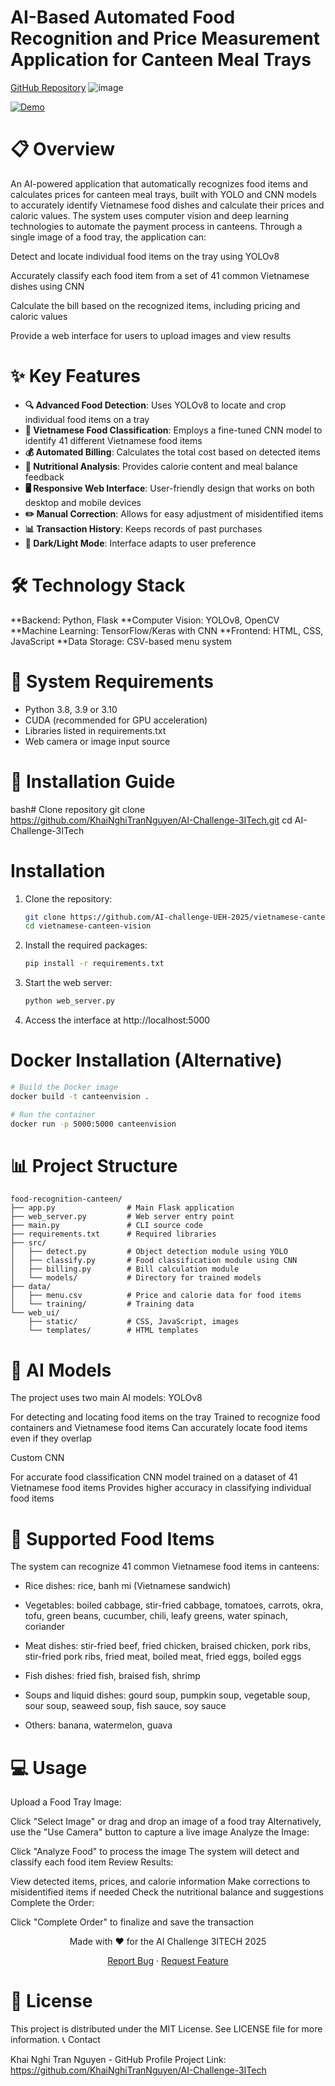 # AI-Based Automated Food Recognition and Price Measurement Application for Canteen Meal Trays

[GitHub Repository](https://github.com/KhaiNghiTranNguyen/AI-Challenge-3ITech)
![image](https://github.com/user-attachments/assets/79992170-a514-4a08-9e50-2f383cc6f48c)

[![Demo](https://img.youtube.com/vi/ID_VIDEO/0.jpg)]([https://www.youtube.com/watch?v=ID_VIDEO](https://youtu.be/w-ruyauu5rc?si=QKRNLERn3vB48aio))

# 📋 Overview
An AI-powered application that automatically recognizes food items and calculates prices for canteen meal trays, built with YOLO and CNN models to accurately identify Vietnamese food dishes and calculate their prices and caloric values.
The system uses computer vision and deep learning technologies to automate the payment process in canteens. Through a single image of a food tray, the application can:


Detect and locate individual food items on the tray using YOLOv8

Accurately classify each food item from a set of 41 common Vietnamese dishes using CNN

Calculate the bill based on the recognized items, including pricing and caloric values

Provide a web interface for users to upload images and view results

# ✨ Key Features

- **🔍 Advanced Food Detection**: Uses YOLOv8 to locate and crop individual food items on a tray
- **🍲 Vietnamese Food Classification**: Employs a fine-tuned CNN model to identify 41 different Vietnamese food items
- **💰 Automated Billing**: Calculates the total cost based on detected items
- **🥗 Nutritional Analysis**: Provides calorie content and meal balance feedback
- **🖥️ Responsive Web Interface**: User-friendly design that works on both desktop and mobile devices
- **✏️ Manual Correction**: Allows for easy adjustment of misidentified items
- **📊 Transaction History**: Keeps records of past purchases
- **🌙 Dark/Light Mode**: Interface adapts to user preference

# 🛠️ Technology Stack
**Backend: Python, Flask
**Computer Vision: YOLOv8, OpenCV
**Machine Learning: TensorFlow/Keras with CNN
**Frontend: HTML, CSS, JavaScript
**Data Storage: CSV-based menu system

# 🔧 System Requirements

- Python 3.8, 3.9 or 3.10
- CUDA (recommended for GPU acceleration)
- Libraries listed in requirements.txt
- Web camera or image input source

# 🚀 Installation Guide
bash# Clone repository
git clone https://github.com/KhaiNghiTranNguyen/AI-Challenge-3ITech.git
cd AI-Challenge-3ITech

# Installation

1. Clone the repository:
   ```bash
   git clone https://github.com/AI-challenge-UEH-2025/vietnamese-canteen-vision.git
   cd vietnamese-canteen-vision
   ```

2. Install the required packages:
   ```bash
   pip install -r requirements.txt
   ```

3. Start the web server:
   ```bash
   python web_server.py
   ```

4. Access the interface at http://localhost:5000

# Docker Installation (Alternative)

```bash
# Build the Docker image
docker build -t canteenvision .

# Run the container
docker run -p 5000:5000 canteenvision
```


# 📊 Project Structure
```
food-recognition-canteen/
├── app.py                # Main Flask application
├── web_server.py         # Web server entry point
├── main.py               # CLI source code
├── requirements.txt      # Required libraries
├── src/
│   ├── detect.py         # Object detection module using YOLO
│   ├── classify.py       # Food classification module using CNN
│   ├── billing.py        # Bill calculation module
│   └── models/           # Directory for trained models
├── data/
│   ├── menu.csv          # Price and calorie data for food items
│   └── training/         # Training data
└── web_ui/
    ├── static/           # CSS, JavaScript, images
    └── templates/        # HTML templates
```


# 🧠 AI Models
The project uses two main AI models:
YOLOv8

For detecting and locating food items on the tray
Trained to recognize food containers and Vietnamese food items
Can accurately locate food items even if they overlap

Custom CNN

For accurate food classification
CNN model trained on a dataset of 41 Vietnamese food items
Provides higher accuracy in classifying individual food items

# 🍲 Supported Food Items
The system can recognize 41 common Vietnamese food items in canteens:

- Rice dishes: rice, banh mi (Vietnamese sandwich)

- Vegetables: boiled cabbage, stir-fried cabbage, tomatoes, carrots, okra, tofu, green beans, cucumber, chili, leafy greens, water spinach, coriander

- Meat dishes: stir-fried beef, fried chicken, braised chicken, pork ribs, stir-fried pork ribs, fried meat, boiled meat, fried eggs, boiled eggs

- Fish dishes: fried fish, braised fish, shrimp

- Soups and liquid dishes: gourd soup, pumpkin soup, vegetable soup, sour soup, seaweed soup, fish sauce, soy sauce

- Others: banana, watermelon, guava

# 💻 Usage
Upload a Food Tray Image:

Click "Select Image" or drag and drop an image of a food tray
Alternatively, use the "Use Camera" button to capture a live image
Analyze the Image:

Click "Analyze Food" to process the image
The system will detect and classify each food item
Review Results:

View detected items, prices, and calorie information
Make corrections to misidentified items if needed
Check the nutritional balance and suggestions
Complete the Order:

Click "Complete Order" to finalize and save the transaction

<div align="center">
  <p>Made with ❤️ for the AI Challenge 3ITECH 2025</p>
  <p>
    <a href="https://github.com/AI-challenge-UEH-2025/vietnamese-canteen-vision/issues">Report Bug</a> ·
    <a href="https://github.com/AI-challenge-UEH-2025/vietnamese-canteen-vision/issues">Request Feature</a>
  </p>
</div>

# 📝 License
This project is distributed under the MIT License. See LICENSE file for more information.
📞 Contact

Khai Nghi Tran Nguyen - GitHub Profile
Project Link: https://github.com/KhaiNghiTranNguyen/AI-Challenge-3ITech
